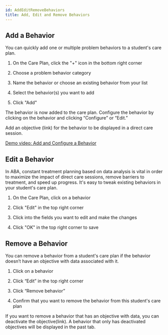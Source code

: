 ```yaml
---
id: AddEditRemoveBehaviors
title: Add, Edit and Remove Behaviors
---
```

## Add a Behavior 

You can quickly add one or multiple problem behaviors to a student's care plan. 

1. On the Care Plan, click the "+" icon in the bottom right corner 

2. Choose a problem behavior category 

3. Name the behavior or choose an existing behavior from your list 

4. Select the behavior(s) you want to add 

5. Click "Add" 

The behavior is now added to the care plan. Configure the behavior by clicking on the behavior and clicking “Configure” or “Edit.” 

Add an objective (link) for the behavior to be displayed in a direct care session.  

[Demo video: Add and Configure a Behavior](https://youtu.be/Vz2NDfgoR-Y "Title")

## Edit a Behavior 

In ABA, constant treatment planning based on data analysis is vital in order to maximize the impact of direct care sessions, remove barriers to treatment, and speed up progress. It's easy to tweak existing behaviors in your student's care plan. 

1. On the Care Plan, click on a behavior 

2. Click "Edit" in the top right corner 

3. Click into the fields you want to edit and make the changes 

4. Click "OK" in the top right corner to save 

## Remove a Behavior 

You can remove a behavior from a student's care plan if the behavior doesn’t have an objective with data associated with it. 

1. Click on a behavior 

2. Click “Edit” in the top right corner 

3. Click “Remove behavior” 

4. Confirm that you want to remove the behavior from this student's care plan 

If you want to remove a behavior that has an objective with data, you can deactivate the objective(link). A behavior that only has deactivated objectives will be displayed in the past tab.